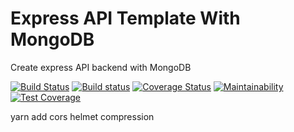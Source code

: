 # Express API Template With MongoDB

Create express API backend with MongoDB

[![Build Status](https://travis-ci.com/chidimo/Express-API-Template-With-MongoDB.svg?branch=master)](https://travis-ci.com/chidimo/Express-API-Template-With-MongoDB)
[![Build status](https://ci.appveyor.com/api/projects/status/bd6mgdhtraf847xo/branch/master?svg=true)](https://ci.appveyor.com/project/chidimo/express-api-template-with-mongodb/branch/master)
[![Coverage Status](https://coveralls.io/repos/github/chidimo/Express-API-Template-With-MongoDB/badge.svg?branch=master)](https://coveralls.io/github/chidimo/Express-API-Template-With-MongoDB?branch=master)
[![Maintainability](https://api.codeclimate.com/v1/badges/a02e1a5e4c4f49f1e5a2/maintainability)](https://codeclimate.com/github/chidimo/Express-API-Template-With-MongoDB/maintainability)
[![Test Coverage](https://api.codeclimate.com/v1/badges/a02e1a5e4c4f49f1e5a2/test_coverage)](https://codeclimate.com/github/chidimo/Express-API-Template-With-MongoDB/test_coverage)

yarn add cors helmet compression

